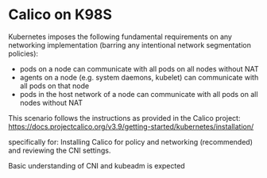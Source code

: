 # Calico on K98S

Kubernetes imposes the following fundamental requirements on any networking implementation (barring any intentional network segmentation policies):

 - pods on a node can communicate with all pods on all nodes without NAT
 - agents on a node (e.g. system daemons, kubelet) can communicate with all pods on that node
 - pods in the host network of a node can communicate with all pods on all nodes without NAT


This scenario follows the instructions as provided in the Calico project:
https://docs.projectcalico.org/v3.9/getting-started/kubernetes/installation/

specifically for: Installing Calico for policy and networking (recommended)
and reviewing  the CNI settings.

Basic understanding of CNI and kubeadm is expected

